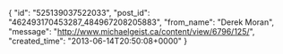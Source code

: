  {
   "id": "525139037522033",
   "post_id": "462493170453287_484967208205883",
   "from_name": "Derek Moran",
   "message": "http://www.michaelgeist.ca/content/view/6796/125/",
   "created_time": "2013-06-14T20:50:08+0000"
 }
